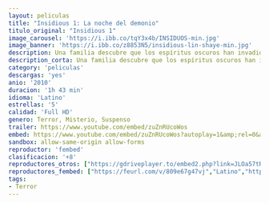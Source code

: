 ```yaml
---
layout: peliculas
title: "Insidious 1: La noche del demonio"
titulo_original: "Insidious 1"
image_carousel: 'https://i.ibb.co/tqY3x4b/INSIDUOS-min.jpg'
image_banner: 'https://i.ibb.co/z8853N5/insidious-lin-shaye-min.jpg'
description: Una familia descubre que los espíritus oscuros han invadido su hogar después de que su hijo inexplicablemente cae en un sueño sin fin. Cuando llegan a un profesional para obtener ayuda, aprenden que las cosas son mucho más personales de lo que pensaban.
description_corta: Una familia descubre que los espíritus oscuros han invadido su hogar después de que su hijo inexplicablemente cae en un sueño sin fin. Cuando llegan a un profesional para obtener ayuda, aprenden que...
category: 'peliculas'
descargas: 'yes'
anio: '2010'
duracion: '1h 43 min'
idioma: 'Latino'
estrellas: '5'
calidad: 'Full HD'
genero: Terror, Misterio, Suspenso
trailer: https://www.youtube.com/embed/zuZnRUcoWos
embed: https://www.youtube.com/embed/zuZnRUcoWos?autoplay=1&amp;rel=0&amp;hd=1&border=0&wmode=opaque&enablejsapi=1&modestbranding=1&controls=1&showinfo=0
sandbox: allow-same-origin allow-forms
reproductor: 'fembed'
clasificacion: '+8'
reproductores_otros: ["https://gdriveplayer.to/embed2.php?link=JLOa57tRJpueKpujV3xG4QGiSahun8kA30e99D3WgtkiJaat56PvkTFtRkRX2zACiZXfZ%252B3rC3TtfqipP4EMdox6H6aOovA1LM1UlTQ%252BdE%252FkNGt3RiMLErXyjUDpPN85%252FWbsIVb9UPYscrllc1%252BGHFvdu9WyV266mXmqgFSMrJslRsPJRZRjEWEjmb8AlTVaY2cMO7igU%252F5mV7hpwj8%252BSJ","Latino"]
reproductores_fembed: ["https://feurl.com/v/809e67g47vj","Latino","https://animekao.xyz/v/5dw27cdn248ekwl","Latino","https://www.fembed.com/v/dwvrydlqpog","Latino","https://femax20.com/v/g0wz1h-6w5lm3en","Latino","https://femax20.com/v/kdk8yc38d-4kq4z","Latino","https://femax20.com/v/7qv70qj5w9g","Latino"]
tags:
- Terror
---
```



 







